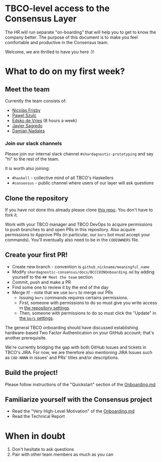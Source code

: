 # TBCO-level access to the Consensus Layer

The HR will run separate "on-boarding" that will help you to get to know
the company better. The purpose of this document is to make you feel comfortable
and productive in the Consensus team.

Welcome, we are thrilled to have you here :)!

# What to do on my first week?

## Meet the team

Currently the team consists of:

* [Nicolas Frisby](https://github.com/nfrisby)
* [Pawel Szulc](https://github.com/EncodePanda)
* [Edsko de Vries](https://github.com/edsko) (8 hours a week)
* [Javier Sagredo](https://github.com/Jasagredo)
* [Damian Nadales](https://github.com/dnadales)

### Join our slack channels

Please join our internal slack channel `#shardagnostic-prototyping` and say "hi"
to the rest of the team.

It is worth also joining:

* `#haskell` - collective mind of all TBCO's Haskellers
* `#consensus` - public channel where users of our layer will ask questions

## Clone the repository

If you have not done this already please clone
[this repo](https://github.com/The-Blockchain-Company/shardagnostic-network/). You don't have
to fork it.

Work with your TBCO manager and TBCO DevOps to acquire permissions to push
branches to and open PRs in this repository. Also acquire permissions to
Approve PRs (in particular, our `bors` bot must accept your commands).
You'll eventually also need to be in the `CODEOWNERS` file.

## Create your first PR!

* Create new branch - convention is `github_nickname/meaningful_name`
* Modify `shardagnostic-consensus/docs/BCCCOINOnboarding.md` by adding yourself to the `## Meet the team` section
* Commit, push and make a PR
* Find some one to review it by the end of the day
* Merge it! - note that we use `bors` to merge our PRs
    * Issuing `bors` commands requires certains permissions.
    * First, someone with permissions to do so must give you write access in
      [the repository
      settings](https://github.com/The-Blockchain-Company/shardagnostic-network/settings/access).
    * Then, someone with permissions to do so must click the "Update" in [the
      `bors` settings](https://bors-ng.aws.bcccoindev.io/repositories/8/settings).

The general TBCO onboarding should have discussed establishing hardware-based
Two Factor Authentication on your GitHub account; that's another prerequisite.

We're currently bridging the gap with both GitHub Issues and tickets in TBCO's
JIRA. For now, we are therefore also mentioning JIRA Issues such as `CAD-NNNN`
in issues' and PRs' titles and/or descriptions.

## Build the project!

Please follow instructions of the "Quickstart" section of the [Onboarding.md](Onboarding.md)

## Familiarize yourself with the Consensus project

* Read the "Very High-Level Motivation" of the [Onboarding.md](Onboarding.md)
* Read the Technical Report

# When in doubt

1. Don't hesitate to ask questions
2. Pair with other team members as much as you can
